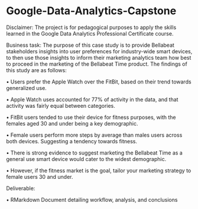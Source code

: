 # Google-Data-Analytics-Capstone

Disclaimer: The project is for pedagogical purposes to apply the skills learned in the Google Data Analytics Professional Certificate course.

Business task:
The purpose of this case study is to provide Bellabeat stakeholders insights into user preferences for industry-wide smart devices, to then use those insights to inform their marketing analytics team how best to proceed in the marketing of the Bellabeat Time product. The findings of this study are as follows:


•	  Users prefer the Apple Watch over the FitBit, based on their trend towards generalized use.


•	  Apple Watch uses accounted for 77% of activity in the data, and that activity was fairly equal between categories.


•	  FitBit users tended to use their device for fitness purposes, with the females aged 30 and under being a key demographic.


•	  Female users perform more steps by average than males users across both devices. Suggesting a tendency towards fitness.


•	  There is strong evidence to suggest marketing the Bellabeat Time as a general use smart device would cater to the widest demographic.


•	  However, if the fitness market is the goal, tailor your marketing strategy to female users 30 and under.

Deliverable:

  
•   RMarkdown Document detailing workflow, analysis, and conclusions
  

